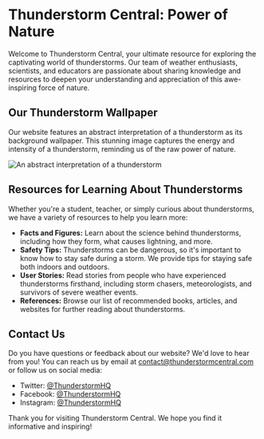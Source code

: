 <!--font:Montserrat-->

# Thunderstorm Central: Power of Nature

Welcome to Thunderstorm Central, your ultimate resource for exploring the captivating world of thunderstorms. Our team of weather enthusiasts, scientists, and educators are passionate about sharing knowledge and resources to deepen your understanding and appreciation of this awe-inspiring force of nature.

## Our Thunderstorm Wallpaper

Our website features an abstract interpretation of a thunderstorm as its background wallpaper. This stunning image captures the energy and intensity of a thunderstorm, reminding us of the raw power of nature.

![An abstract interpretation of a thunderstorm](#)

## Resources for Learning About Thunderstorms

Whether you're a student, teacher, or simply curious about thunderstorms, we have a variety of resources to help you learn more:

- **Facts and Figures:** Learn about the science behind thunderstorms, including how they form, what causes lightning, and more.
- **Safety Tips:** Thunderstorms can be dangerous, so it's important to know how to stay safe during a storm. We provide tips for staying safe both indoors and outdoors.
- **User Stories:** Read stories from people who have experienced thunderstorms firsthand, including storm chasers, meteorologists, and survivors of severe weather events.
- **References:** Browse our list of recommended books, articles, and websites for further reading about thunderstorms.

## Contact Us

Do you have questions or feedback about our website? We'd love to hear from you! You can reach us by email at [contact@thunderstormcentral.com](mailto:contact@thunderstormcentral.com) or follow us on social media:

- Twitter: [@ThunderstormHQ](#)
- Facebook: [@ThunderstormHQ](#)
- Instagram: [@ThunderstormHQ](#)

Thank you for visiting Thunderstorm Central. We hope you find it informative and inspiring!

<!--

Write me content for website with wallpaper which alt text is:

"An abstract interpretation of a thunderstorm"

The name/title of the page should not be 1:1 copy of the alt text but rather a real content of the website which is using this wallpaper.

- Use markdown format 
- Start with heading
- Heading should be short and concise
- The content should look like a real website 
- The website should not be about the wallpaper, wallpaper is just a related background
- Heading should be contain work "wallpaper" or "background"
- Include real sections like references, contact, user stories, etc. use things relevant to the page purpose.
- Feel free to use structure like headings, bullets, numbering, blockquotes, paragraphs, horizontal lines, etc.
- You can use formatting like bold or _italic_
- You can include UTF-8 emojis
- Links should be only #hash anchors (and you can refer to the document itself)
- Do not include images


---


# Thunderstorm: A Powerful Force of Nature

Welcome to our website dedicated to exploring the awe-inspiring phenomenon of thunderstorms. Our mission is to provide you with information, resources, and inspiration to deepen your understanding and appreciation of this powerful force of nature.

## About Us

We are a team of weather enthusiasts, scientists, and educators who share a passion for studying and sharing knowledge about thunderstorms. Our goal is to provide accurate and accessible information about thunderstorms and their impact on our planet.

## Our Wallpaper

Our abstract interpretation of a thunderstorm serves as the perfect background for our website. This stunning image captures the energy and intensity of a thunderstorm, reminding us of the raw power of nature.

![An abstract interpretation of a thunderstorm](#)

## Resources

Whether you're a student, teacher, or simply curious about thunderstorms, we have a variety of resources to help you learn more:

- **Facts and Figures:** Learn about the science behind thunderstorms, including how they form, what causes lightning, and more.
- **Safety Tips:** Thunderstorms can be dangerous, so it's important to know how to stay safe during a storm. We provide tips for staying safe both indoors and outdoors.
- **User Stories:** Read stories from people who have experienced thunderstorms firsthand, including storm chasers, meteorologists, and survivors of severe weather events.
- **References:** Browse our list of recommended books, articles, and websites for further reading about thunderstorms.

## Contact Us

Do you have questions or feedback about our website? We'd love to hear from you! You can reach us by email at [contact@thunderstorm.com](mailto:contact@thunderstorm.com) or follow us on social media:

- Twitter: [@ThunderstormHQ](#)
- Facebook: [@ThunderstormHQ](#)
- Instagram: [@ThunderstormHQ](#)

Thank you for visiting our website. We hope you find it informative and inspiring!


---


Heading is too long, rewrite whole content.


---


# Exploring Thunderstorms: A Resource for Weather Enthusiasts

Welcome to our website dedicated to exploring the fascinating world of thunderstorms. Our team of weather enthusiasts, scientists, and educators are passionate about sharing knowledge and resources to deepen your understanding and appreciation of this powerful force of nature.

## Our Thunderstorm Wallpaper

Our website features an abstract interpretation of a thunderstorm as its background wallpaper. This stunning image captures the energy and intensity of a thunderstorm, reminding us of the raw power of nature.

![An abstract interpretation of a thunderstorm](#)

## Resources for Learning About Thunderstorms

Whether you're a student, teacher, or simply curious about thunderstorms, we have a variety of resources to help you learn more:

- **Facts and Figures:** Learn about the science behind thunderstorms, including how they form, what causes lightning, and more.
- **Safety Tips:** Thunderstorms can be dangerous, so it's important to know how to stay safe during a storm. We provide tips for staying safe both indoors and outdoors.
- **User Stories:** Read stories from people who have experienced thunderstorms firsthand, including storm chasers, meteorologists, and survivors of severe weather events.
- **References:** Browse our list of recommended books, articles, and websites for further reading about thunderstorms.

## Contact Us

Do you have questions or feedback about our website? We'd love to hear from you! You can reach us by email at [contact@thunderstorm.com](mailto:contact@thunderstorm.com) or follow us on social media:

- Twitter: [@ThunderstormHQ](#)
- Facebook: [@ThunderstormHQ](#)
- Instagram: [@ThunderstormHQ](#)

Thank you for visiting our website. We hope you find it informative and inspiring!


---


Heading is too long, rewrite whole content.


---


# Discover Thunderstorms: Your Ultimate Resource

Welcome to our website dedicated to exploring the captivating world of thunderstorms. Our team of weather enthusiasts, scientists, and educators are passionate about sharing knowledge and resources to deepen your understanding and appreciation of this awe-inspiring force of nature.

## Our Thunderstorm Wallpaper

Our website features an abstract interpretation of a thunderstorm as its background wallpaper. This stunning image captures the energy and intensity of a thunderstorm, reminding us of the raw power of nature.

![An abstract interpretation of a thunderstorm](#)

## Resources for Learning About Thunderstorms

Whether you're a student, teacher, or simply curious about thunderstorms, we have a variety of resources to help you learn more:

- **Facts and Figures:** Learn about the science behind thunderstorms, including how they form, what causes lightning, and more.
- **Safety Tips:** Thunderstorms can be dangerous, so it's important to know how to stay safe during a storm. We provide tips for staying safe both indoors and outdoors.
- **User Stories:** Read stories from people who have experienced thunderstorms firsthand, including storm chasers, meteorologists, and survivors of severe weather events.
- **References:** Browse our list of recommended books, articles, and websites for further reading about thunderstorms.

## Contact Us

Do you have questions or feedback about our website? We'd love to hear from you! You can reach us by email at [contact@thunderstorm.com](mailto:contact@thunderstorm.com) or follow us on social media:

- Twitter: [@ThunderstormHQ](#)
- Facebook: [@ThunderstormHQ](#)
- Instagram: [@ThunderstormHQ](#)

Thank you for visiting our website. We hope you find it informative and inspiring!


---


Heading is too long, rewrite whole content.


---


# Thunderstorm Central: Your Ultimate Resource for Exploring the Power of Nature

Welcome to Thunderstorm Central, your ultimate resource for exploring the captivating world of thunderstorms. Our team of weather enthusiasts, scientists, and educators are passionate about sharing knowledge and resources to deepen your understanding and appreciation of this awe-inspiring force of nature.

## Our Thunderstorm Wallpaper

Our website features an abstract interpretation of a thunderstorm as its background wallpaper. This stunning image captures the energy and intensity of a thunderstorm, reminding us of the raw power of nature.

![An abstract interpretation of a thunderstorm](#)

## Resources for Learning About Thunderstorms

Whether you're a student, teacher, or simply curious about thunderstorms, we have a variety of resources to help you learn more:

- **Facts and Figures:** Learn about the science behind thunderstorms, including how they form, what causes lightning, and more.
- **Safety Tips:** Thunderstorms can be dangerous, so it's important to know how to stay safe during a storm. We provide tips for staying safe both indoors and outdoors.
- **User Stories:** Read stories from people who have experienced thunderstorms firsthand, including storm chasers, meteorologists, and survivors of severe weather events.
- **References:** Browse our list of recommended books, articles, and websites for further reading about thunderstorms.

## Contact Us

Do you have questions or feedback about our website? We'd love to hear from you! You can reach us by email at [contact@thunderstormcentral.com](mailto:contact@thunderstormcentral.com) or follow us on social media:

- Twitter: [@ThunderstormHQ](#)
- Facebook: [@ThunderstormHQ](#)
- Instagram: [@ThunderstormHQ](#)

Thank you for visiting Thunderstorm Central. We hope you find it informative and inspiring!


---


Write me a Google font which is best fitting for the website.

Pick from the list:
- Poppins
- Lobster
- Orbitron
- Barlow Condensed
- Dancing Script
- Open Sans
- Playfair Display
- Inter
- Montserrat
- Roboto
- Lato
- Futura
- IBM Plex Sans
- Exo 2
- Raleway
- Great Vibes
- Alegreya


Write just the font name nothing else.


---


Montserrat

-->
